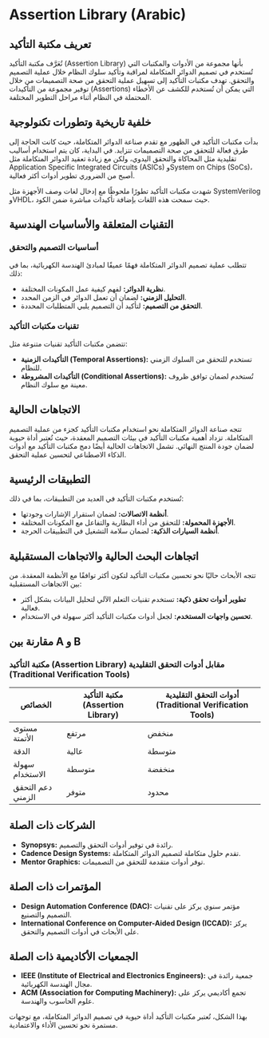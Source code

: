 # Assertion Library (Arabic)

## تعريف مكتبة التأكيد

تُعَرَّف مكتبة التأكيد (Assertion Library) بأنها مجموعة من الأدوات والمكتبات التي تُستخدم في تصميم الدوائر المتكاملة لمراقبة وتأكيد سلوك النظام خلال عملية التصميم والتحقق. تهدف مكتبات التأكيد إلى تسهيل عملية التحقق من صحة التصميمات من خلال توفير مجموعة من التأكيدات (Assertions) التي يمكن أن تُستخدم للكشف عن الأخطاء المحتملة في النظام أثناء مراحل التطوير المختلفة.

## خلفية تاريخية وتطورات تكنولوجية

بدأت مكتبات التأكيد في الظهور مع تقدم صناعة الدوائر المتكاملة، حيث كانت الحاجة إلى طرق فعالة للتحقق من صحة التصميمات تتزايد. في البداية، كان يتم استخدام أساليب تقليدية مثل المحاكاة والتحقق اليدوي، ولكن مع زيادة تعقيد الدوائر المتكاملة مثل Application Specific Integrated Circuits (ASICs) وSystem on Chips (SoCs)، أصبح من الضروري تطوير أدوات أكثر فعالية. 

شهدت مكتبات التأكيد تطورًا ملحوظًا مع إدخال لغات وصف الأجهزة مثل SystemVerilog وVHDL، حيث سمحت هذه اللغات بإضافة تأكيدات مباشرة ضمن الكود. 

## التقنيات المتعلقة والأساسيات الهندسية

### أساسيات التصميم والتحقق

تتطلب عملية تصميم الدوائر المتكاملة فهمًا عميقًا لمبادئ الهندسة الكهربائية، بما في ذلك:

- **نظرية الدوائر:** لفهم كيفية عمل المكونات المختلفة.
- **التحليل الزمني:** لضمان أن تعمل الدوائر في الزمن المحدد.
- **التحقق من التصميم:** لتأكيد أن التصميم يلبي المتطلبات المحددة.

### تقنيات مكتبات التأكيد

تتضمن مكتبات التأكيد تقنيات متنوعة مثل:

- **التأكيدات الزمنية (Temporal Assertions):** تستخدم للتحقق من السلوك الزمني للنظام.
- **التأكيدات المشروطة (Conditional Assertions):** تُستخدم لضمان توافق ظروف معينة مع سلوك النظام.

## الاتجاهات الحالية

تتجه صناعة الدوائر المتكاملة نحو استخدام مكتبات التأكيد كجزء من عملية التصميم المتكاملة. تزداد أهمية مكتبات التأكيد في بيئات التصميم المعقدة، حيث تُعتبر أداة حيوية لضمان جودة المنتج النهائي. تشمل الاتجاهات الحالية أيضًا دمج مكتبات التأكيد مع أدوات الذكاء الاصطناعي لتحسين عملية التحقق.

## التطبيقات الرئيسية

تُستخدم مكتبات التأكيد في العديد من التطبيقات، بما في ذلك:

- **أنظمة الاتصالات:** لضمان استقرار الإشارات وجودتها.
- **الأجهزة المحمولة:** للتحقق من أداء البطارية والتفاعل مع المكونات المختلفة.
- **أنظمة السيارات الذكية:** لضمان سلامة التشغيل في التطبيقات الحرجة.

## اتجاهات البحث الحالية والاتجاهات المستقبلية

تتجه الأبحاث حاليًا نحو تحسين مكتبات التأكيد لتكون أكثر توافقًا مع الأنظمة المعقدة. من بين الاتجاهات المستقبلية:

- **تطوير أدوات تحقق ذكية:** تستخدم تقنيات التعلم الآلي لتحليل البيانات بشكل أكثر فعالية.
- **تحسين واجهات المستخدم:** لجعل أدوات مكتبات التأكيد أكثر سهولة في الاستخدام.

## مقارنة بين A و B

### مكتبة التأكيد (Assertion Library) مقابل أدوات التحقق التقليدية (Traditional Verification Tools)

| الخصائص          | مكتبة التأكيد (Assertion Library) | أدوات التحقق التقليدية (Traditional Verification Tools) |
|------------------|-----------------------------------|----------------------------------------------------------|
| مستوى الأتمتة    | مرتفع                             | منخفض                                                     |
| الدقة            | عالية                            | متوسطة                                                   |
| سهولة الاستخدام  | متوسطة                          | منخفضة                                                   |
| دعم التحقق الزمني | متوفر                            | محدود                                                    |

## الشركات ذات الصلة

- **Synopsys:** رائدة في توفير أدوات التحقق والتصميم.
- **Cadence Design Systems:** تقدم حلول متكاملة لتصميم الدوائر المتكاملة.
- **Mentor Graphics:** توفر أدوات متقدمة للتحقق من التصميمات.

## المؤتمرات ذات الصلة

- **Design Automation Conference (DAC):** مؤتمر سنوي يركز على تقنيات التصميم والتصنيع.
- **International Conference on Computer-Aided Design (ICCAD):** يركز على الأبحاث في أدوات التصميم والتحقق.

## الجمعيات الأكاديمية ذات الصلة

- **IEEE (Institute of Electrical and Electronics Engineers):** جمعية رائدة في مجال الهندسة الكهربائية.
- **ACM (Association for Computing Machinery):** تجمع أكاديمي يركز على علوم الحاسوب والهندسة.

بهذا الشكل، تُعتبر مكتبات التأكيد أداة حيوية في تصميم الدوائر المتكاملة، مع توجهات مستمرة نحو تحسين الأداء والاعتمادية.